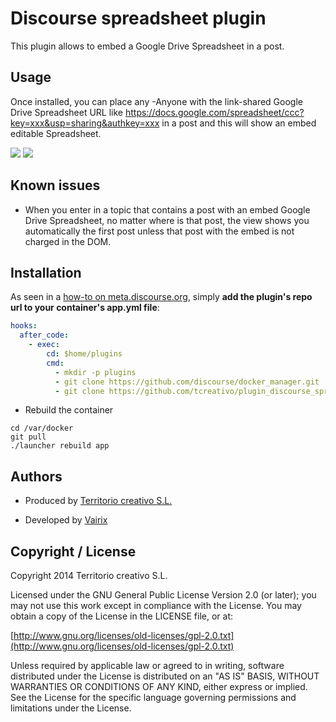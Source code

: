 # Discourse spreadsheet plugin

This plugin allows to embed a Google Drive Spreadsheet in a post.

## Usage

Once installed, you can place any -Anyone with the link-shared Google Drive Spreadsheet URL like https://docs.google.com/spreadsheet/ccc?key=xxx&usp=sharing&authkey=xxx in a post and this will show an embed editable Spreadsheet.

![](https://raw.githubusercontent.com/tcreativo/docs-images/master/scrshot7.png)
![](https://raw.githubusercontent.com/tcreativo/docs-images/master/scrshot8.png)

## Known issues

- When you enter in a topic that contains a post with an embed Google Drive Spreadsheet, no matter where is that post, the view shows you automatically the first post unless that post with the embed is not charged in the DOM.

## Installation

As seen in a [how-to on meta.discourse.org](https://meta.discourse.org/t/advanced-troubleshooting-with-docker/15927#Example:%20Install%20a%20plugin), simply **add the plugin's repo url to your container's app.yml file**:

```yml
hooks:
  after_code:
    - exec:
        cd: $home/plugins
        cmd:
          - mkdir -p plugins
          - git clone https://github.com/discourse/docker_manager.git
          - git clone https://github.com/tcreativo/plugin_discourse_spreadsheet.git
```
* Rebuild the container

```
cd /var/docker
git pull
./launcher rebuild app
```

## Authors
- Produced by [Territorio creativo S.L.](http://www.territoriocreativo.es/)

- Developed by [Vairix](http://www.vairix.com/)

## Copyright / License

Copyright 2014 Territorio creativo S.L.

Licensed under the GNU General Public License Version 2.0 (or later); you may not use this work except in compliance with the License. You may obtain a copy of the License in the LICENSE file, or at:

[http://www.gnu.org/licenses/old-licenses/gpl-2.0.txt](http://www.gnu.org/licenses/old-licenses/gpl-2.0.txt)

Unless required by applicable law or agreed to in writing, software distributed under the License is distributed on an "AS IS" BASIS, WITHOUT WARRANTIES OR CONDITIONS OF ANY KIND, either express or implied. See the License for the specific language governing permissions and limitations under the License.
